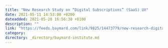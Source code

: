 ```yaml
---
title: "New Research Study on “Digital Subscriptions” (SaaS) UX"
date: 2021-05-11 14:53:00 +0200
dateadded: 2021-05-20 16:56:38 +0100
description: ""
link: "https://feeds.baymard.com/link/9825/14473779/new-research-digital-subscription-services"
category:
directory: _directory/baymard-institute.md
---
```

